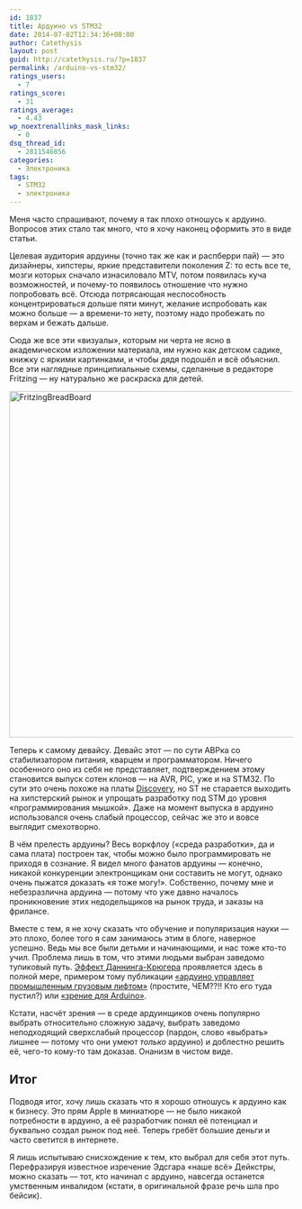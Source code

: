 ```yaml
---
id: 1837
title: Ардуино vs STM32
date: 2014-07-02T12:34:36+00:00
author: Catethysis
layout: post
guid: http://catethysis.ru/?p=1837
permalink: /arduino-vs-stm32/
ratings_users:
  - 7
ratings_score:
  - 31
ratings_average:
  - 4.43
wp_noextrenallinks_mask_links:
  - 0
dsq_thread_id:
  - 2811546856
categories:
  - Электроника
tags:
  - STM32
  - электроника
---
```

Меня часто спрашивают, почему я так плохо отношусь к ардуино. Вопросов этих стало так много, что я хочу наконец оформить это в виде статьи.

Целевая аудитория ардуины (точно так же как и распберри пай) &#8212; это дизайнеры, хипстеры, яркие представители поколения Z: то есть все те, мозги которых сначало изнасиловало MTV, потом появилась куча возможностей, и почему-то появилось отношение что нужно попробовать всё. Отсюда потрясающая неспособность концентрироваться дольше пяти минут, желание испробовать как можно больше &#8212; а времени-то нету, поэтому надо пробежать по верхам и бежать дальше.

Сюда же все эти &#171;визуалы&#187;, которым ни черта не ясно в академическом изложении материала, им нужно как детском садике, книжку с яркими картинками, и чтобы дядя подошёл и всё объяснил. Все эти наглядные принципиальные схемы, сделанные в редакторе Fritzing &#8212; ну натурально же раскраска для детей.

<img class="alignnone size-full wp-image-1838" src="http://catethysis.ru/wp-content/uploads/2014/07/FritzingBreadBoard.png" alt="FritzingBreadBoard" width="830" height="615" />

Теперь к самому девайсу. Девайс этот &#8212; по сути АВРка со стабилизатором питания, кварцем и программатором. Ничего особенного оно из себя не представляет, подтверждением этому становится выпуск сотен клонов &#8212; на AVR, PIC, уже и на STM32. По сути это очень похоже на платы [Discovery](http://catethysis.ru/stm32-discovery-boards/ "STM32 — обзор плат Discovery"), но ST не старается выходить на хипстерский рынок и упрощать разработку под STM до уровня &#171;программирования мышкой&#187;. Даже на момент выпуска в ардуино использовался очень слабый процессор, сейчас же это и вовсе выглядит смехотворно.

В чём прелесть ардуины? Весь воркфлоу (&#171;среда разработки&#187;, да и сама плата) построен так, чтобы можно было программировать не приходя в сознание. Я видел много фанатов ардуины &#8212; конечно, никакой конкуренции электронщикам они составить не могут, однако очень пыжатся доказать &#171;я тоже могу!&#187;. Собственно, почему мне и небезразлична ардуина &#8212; потому что уже давно началось проникновение этих недодельщиков на рынок труда, и заказы на фрилансе.

Вместе с тем, я не хочу сказать что обучение и популяризация науки &#8212; это плохо, более того я сам занимаюсь этим в блоге, наверное успешно. Ведь мы все были детьми и начинающими, и нас тоже кто-то учил. Проблема лишь в том, что этими людьми выбран заведомо тупиковый путь. <a target="_blank" rel="nofollow" href="http://catethysis.ru/goto/http://ru.wikipedia.org/wiki/%D0%AD%D1%84%D1%84%D0%B5%D0%BA%D1%82_%D0%94%D0%B0%D0%BD%D0%BD%D0%B8%D0%BD%D0%B3%D0%B0_%E2%80%94_%D0%9A%D1%80%D1%8E%D0%B3%D0%B5%D1%80%D0%B0" >Эффект Даннинга-Крюгера</a> проявляется здесь в полной мере, примером тому публикации <a target="_blank" rel="nofollow" href="http://catethysis.ru/goto/http://habrahabr.ru/post/221663/" >&#171;ардуино управляет промышленным грузовым лифтом&#187;</a> (простите, ЧЕМ??!! Кто его туда пустил?) или <a target="_blank" rel="nofollow" href="http://catethysis.ru/goto/http://habrahabr.ru/post/216271/" >&#171;зрение для Arduino&#187;</a>.

Кстати, насчёт зрения &#8212; в среде ардуинщиков очень популярно выбрать относительно сложную задачу, выбрать заведомо неподходящий сверхслабый процессор (пардон, слово &#171;выбрать&#187; лишнее &#8212; потому что они умеют _только_ ардуино) и доблестно решить её, чего-то кому-то там доказав. Онанизм в чистом виде.

## Итог

Подводя итог, хочу лишь сказать что я хорошо отношусь к ардуино как к бизнесу. Это прям Apple в миниатюре &#8212; не было никакой потребности в ардуино, а её разработчик понял её потенциал и буквально создал рынок под неё. Теперь гребёт большие деньги и часто светится в интернете.

Я лишь испытываю снисхождение к тем, кто выбрал для себя этот путь. Перефразируя известное изречение Эдсгара &#171;наше всё&#187; Дейкстры, можно сказать &#8212; тот, кто начинал с ардуино, навсегда останется умственным инвалидом (кстати, в оригинальной фразе речь шла про бейсик).